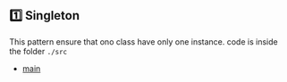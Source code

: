 
## :one: Singleton

This pattern ensure that ono class have only one instance.
code is inside the folder `./src`
 * [main](https://github.com/nicolaskruger/designPatterns)
